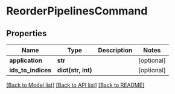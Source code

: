 # ReorderPipelinesCommand

## Properties
Name | Type | Description | Notes
------------ | ------------- | ------------- | -------------
**application** | **str** |  | [optional] 
**ids_to_indices** | **dict(str, int)** |  | [optional] 

[[Back to Model list]](../README.md#documentation-for-models) [[Back to API list]](../README.md#documentation-for-api-endpoints) [[Back to README]](../README.md)


